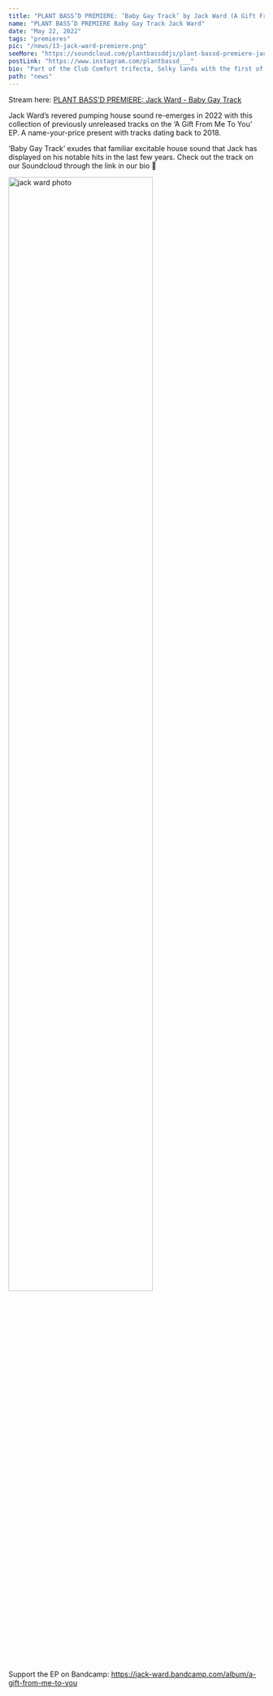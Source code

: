 ```yaml
---
title: "PLANT BASS’D PREMIERE: ’Baby Gay Track’ by Jack Ward (A Gift From Me To You EP)"
name: "PLANT BASS’D PREMIERE Baby Gay Track Jack Ward"
date: "May 22, 2022"
tags: "premieres"
pic: "/news/13-jack-ward-premiere.png"
seeMore: "https://soundcloud.com/plantbassddjs/plant-bassd-premiere-jack-ward-baby-gay-track"
postLink: "https://www.instagram.com/plantbassd___"
bio: "Part of the Club Comfort trifecta, Selky lands with the first of a new edits series with 'The Bumps'. 4 Baltimore club and breakbeat fusions of classic hits..."
path: "news"
---
```


Stream here: <a href="https://soundcloud.com/plantbassddjs/plant-bassd-premiere-jack-ward-baby-gay-track" rel="noopener noreferrer" target="_blank">PLANT BASS'D PREMIERE: Jack Ward - Baby Gay Track</a>

Jack Ward’s revered pumping house sound re-emerges in 2022 with this collection of previously unreleased tracks on the ‘A Gift From Me To You’ EP. A name-your-price present with tracks dating back to 2018.

‘Baby Gay Track’ exudes that familiar excitable house sound that Jack has displayed on his notable hits in the last few years. Check out the track on our Soundcloud through the link in our bio 🌱

<img src="/news/13-jack.jpg" alt="jack ward photo" width = "75%">

Support the EP on Bandcamp: https://jack-ward.bandcamp.com/album/a-gift-from-me-to-you
